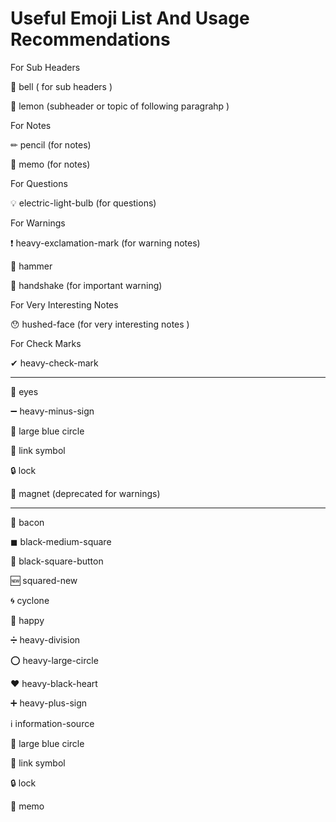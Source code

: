 
# Useful Emoji List And Usage Recommendations

For Sub Headers

🔔 bell ( for sub headers )

🍋 lemon  (subheader or topic of following paragrahp )

For Notes

✏ pencil (for notes)

📝 memo (for notes)

For Questions

💡 electric-light-bulb  (for questions)

For Warnings

❗ heavy-exclamation-mark   (for warning notes)

🔨 hammer

🤝 handshake (for important warning)

For Very Interesting Notes

😯 hushed-face  (for very interesting notes )

For Check Marks

✔ heavy-check-mark

---

👀 eyes

➖ heavy-minus-sign

🔵 large blue circle

🔗 link symbol

🔒 lock

🧲 magnet (deprecated for warnings)

---


🥓 bacon

◼ black-medium-square

🔲 black-square-button

🆕 squared-new

🌀 cyclone

🙂 happy

➗ heavy-division

⭕ heavy-large-circle

❤ heavy-black-heart

➕ heavy-plus-sign

ℹ information-source

🔵 large blue circle

🔗 link symbol

🔒 lock

📝 memo

